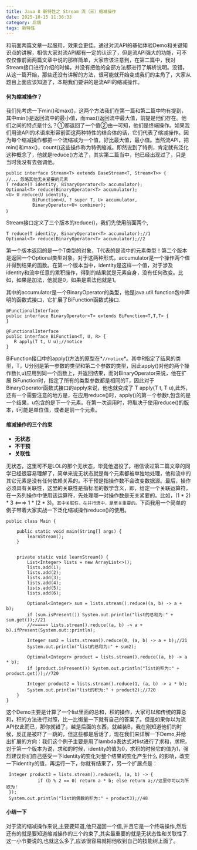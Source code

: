 ```yaml
---
title: Java 8 新特性之 Stream 流（三）缩减操作
date: 2025-10-15 11:36:33
category: 后端
tags: 新特性
---
```


和前面两篇文章一起服用，效果会更佳。通过对流API的基础体验Demo和关键知识点的讲解，相信大家对流API都有一定的认识了，但是流API强大的功能，可不仅仅像前面两篇文章中说的那样简单，大家应该注意到，在第二篇中，我对Stream接口进行介绍的时候，并没有把他的全部方法都进行了解析说明。没错，从这一篇开始，那些还没有讲解的方法，很可能就开始变成我们的主角了，大家从题目上面应该知道了，本期我们要讲的是流API的缩减操作。

#### 何为缩减操作？

我们先考虑一下min()和max()，这两个方法我们在第一篇和第二篇中均有提到，其中min()是返回流中的最小值，而max()返回流中最大值，前提是他们存在。他们之间的特点是什么？①都返回了一个值②由一可知，他们是终端操作。如果我们用流API的术语来形容前面这两种特性的结合体的话，它们代表了缩减操作。因为每个缩减操作都把一个流缩减为一个值，好比最大值，最小值。当然流API，把min()和max()，count()这些操作称为特例缩减。即然说到了特例，肯定就有泛化这种概念了，他就是reduce()方法了，其实第二篇当中，他已经出现过了，只是当时我没有去强调他。
```
public interface Stream<T> extends BaseStream<T, Stream<T>> {
//、、、忽略其他无关紧要的元素
T reduce(T identity, BinaryOperator<T> accumulator);
Optional<T> reduce(BinaryOperator<T> accumulator);
<U> U reduce(U identity,
          BiFunction<U, ? super T, U> accumulator,
          BinaryOperator<U> combiner);
｝
``` 
Stream接口定义了三个版本的reduce()，我们先使用前面两个,
```
T reduce(T identity, BinaryOperator<T> accumulator);//1
Optional<T> reduce(BinaryOperator<T> accumulator);//2
```
第一个版本返回的是一个T类型的对象，T代表的是流中的元素类型！第二个版本是返回一个Optional类型对象。对于这两种形式，accumulator是一个操作两个值并得到结果的函数。在第一个版本当中，identity是这样一个值，对于涉及identity和流中任意的累积操作，得到的结果就是元素自身，没有任何改变。比如，如果是加法，他就是0，如果是乘法他就是1。

其中的accumulator是一个BinaryOperator<T>的类型，他是java.util.function包中声明的函数式接口，它扩展了BiFunction函数式接口.

```
@FunctionalInterface
public interface BinaryOperator<T> extends BiFunction<T,T,T> {
}

@FunctionalInterface
public interface BiFunction<T, U, R> {
   R apply(T t, U u);//notice
}
```

BiFunction接口中的apply()方法的原型在*`//notice`*。其中R指定了结果的类型，T，U分别是第一参数的类型和第二个参数的类型，因此apply()对他的两个操作数(t,u)应用到同一个函数上，并返回结果，而对BinaryOperator<T>来说，他在扩展 BiFunction时，指定了所有的类型参数都是相同的T，因此对于BinaryOperator<T>函数式接口的apply来说，他也就变成了  T apply(T t, T u),此外，还有一个需要注意的地方是，在应用reduce()时，apply()的第一个参数t,包含的是一个结果，u包含的是下一个元素。在第一次调用时，将取决于使用reduce()的版本，t可能是单位值，或者是前一个元素。

#### 缩减操作的三个约束

* **无状态**
* **不干预**
* **关联性**

无状态，这里可不是LOL的那个无状态，毕竟他退役了。相信读过第二篇文章的同学已经很容易理解了，简单来说无状态就是每个元素都被单独地处理，他和流中的其它元素是没有任何依赖关系的。不干预是指操作数不会改变数据源。最后，操作必须具有关联性，这里的关联性是指标准的数学含义，即，给定一个关联运算符，在一系列操作中使用该运算符，先处理哪一对操作数是无关紧要的。比如，(1 * 2) * 3  <===> 1 * (2 * 3)。`其中关联性，在并行流中，是至关重要的。`下面我用一个简单的例子带着大家实战一下泛化缩减操作reduce()的使用。

```
public class Main {

    public static void main(String[] args) {
        learnStream();
    }


    private static void learnStream() {
        List<Integer> lists = new ArrayList<>();
        lists.add(1);
        lists.add(2);
        lists.add(3);
        lists.add(4);
        lists.add(5);
        lists.add(6);

        Optional<Integer> sum = lists.stream().reduce((a, b) -> a + b);
        if (sum.isPresent()) System.out.println("list的总和为:" + sum.get());//21
        //<====> lists.stream().reduce((a, b) -> a + b).ifPresent(System.out::println);

        Integer sum2 = lists.stream().reduce(0, (a, b) -> a + b);//21
        System.out.println("list的总和为:" + sum2);

        Optional<Integer> product = lists.stream().reduce((a, b) -> a * b);
        if (product.isPresent()) System.out.println("list的积为:" + product.get());//720

        Integer product2 = lists.stream().reduce(1, (a, b) -> a * b);
        System.out.println("list的积为:" + product2);//720
    }
}
```

这个Demo主要是计算了一个list里面的总和，积的操作，大家可以和传统的算总和，积的方法进行对照，比一比衡量一下就有自己的答案了。但是如果你以为流API仅此而已，那你就错了。越是后面的东西，就越装B，我在刚知道他们的时候，反正是被吓了一跳的，但这些都是后话了，现在我们来详解一下Demo,并给出扩展的方向：我们这个例子主要是用了lambda表达式对list进行了求和，求积，对于第一个版本为说，求和的时候，identity的值为0，求积的时候它的值为1，强烈建议你们自己感受一下identity的变化对整个结果的变化产生什么 的影响，改变一下identity的值，再运行一下，你就有结果了，另一个扩展点是：

```
 Integer product3 = lists.stream().reduce(1, (a, b) -> {
            if (b % 2 == 0) return a * b; else return a;//这里你可以为所欲为!
 });
 System.out.println("list的偶数的积为:" + product3);//48
```
#### 小结一下

对于流的缩减操作来说,主要要知道,他只返回一个值,并且它是一个终端操作,然后还有的就是要知道缩减操作的三个约束了,其实最重要的就是无状态性和关联性了.这一小节要说的,也就这么多了,应该很容易就把他收到自己的技能树上面了。
